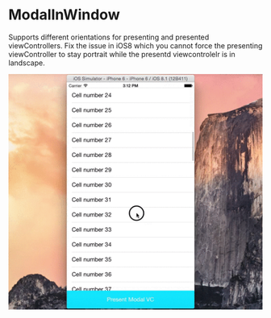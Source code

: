 # ModalInWindow

Supports different orientations for presenting and presented viewControllers. Fix the issue in iOS8 which you cannot force the presenting viewController to stay portrait while the presentd viewcontrolelr is in landscape. 


![Screenshot](MIW2.gif)